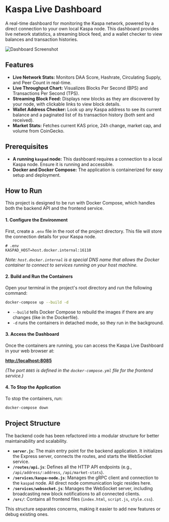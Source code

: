 # Kaspa Live Dashboard

A real-time dashboard for monitoring the Kaspa network, powered by a direct connection to your own local Kaspa node. This dashboard provides live network statistics, a streaming block feed, and a wallet checker to view balances and transaction histories.

![Dashboard Screenshot](https://i.imgur.com/your-screenshot-url.png) <!-- It's highly recommended to take a new screenshot of your awesome UI and upload it to a site like Imgur, then replace this URL! -->

## Features

-   **Live Network Stats:** Monitors DAA Score, Hashrate, Circulating Supply, and Peer Count in real-time.
-   **Live Throughput Chart:** Visualizes Blocks Per Second (BPS) and Transactions Per Second (TPS).
-   **Streaming Block Feed:** Displays new blocks as they are discovered by your node, with clickable links to view block details.
-   **Wallet Address Checker:** Look up any Kaspa address to see its current balance and a paginated list of its transaction history (both sent and received).
-   **Market Stats:** Fetches current KAS price, 24h change, market cap, and volume from CoinGecko.

## Prerequisites

-   **A running `kaspad` node:** This dashboard requires a connection to a local Kaspa node. Ensure it is running and accessible.
-   **Docker and Docker Compose:** The application is containerized for easy setup and deployment.

## How to Run

This project is designed to be run with Docker Compose, which handles both the backend API and the frontend service.

#### 1. Configure the Environment

First, create a `.env` file in the root of the project directory. This file will store the connection details for your Kaspa node.

```
# .env
KASPAD_HOST=host.docker.internal:16110
```

_Note: `host.docker.internal` is a special DNS name that allows the Docker container to connect to services running on your host machine._

#### 2. Build and Run the Containers

Open your terminal in the project's root directory and run the following command:

```bash
docker-compose up --build -d
```

-   `--build` tells Docker Compose to rebuild the images if there are any changes (like in the Dockerfile).
-   `-d` runs the containers in detached mode, so they run in the background.

#### 3. Access the Dashboard

Once the containers are running, you can access the Kaspa Live Dashboard in your web browser at:

**[http://localhost:8085](http://localhost:8085)**

_(The port `8085` is defined in the `docker-compose.yml` file for the frontend service.)_

#### 4. To Stop the Application

To stop the containers, run:

```bash
docker-compose down
```

## Project Structure

The backend code has been refactored into a modular structure for better maintainability and scalability.

-   **`server.js`**: The main entry point for the backend application. It initializes the Express server, connects the routes, and starts the WebSocket service.
-   **`/routes/api.js`**: Defines all the HTTP API endpoints (e.g., `/api/address/:address`, `/api/market-stats`).
-   **`/services/kaspa-node.js`**: Manages the gRPC client and connection to the `kaspad` node. All direct node communication logic resides here.
-   **`/services/websocket.js`**: Manages the WebSocket server, including broadcasting new block notifications to all connected clients.
-   **`/src/`**: Contains all frontend files (`index.html`, `script.js`, `style.css`).

This structure separates concerns, making it easier to add new features or debug existing ones.